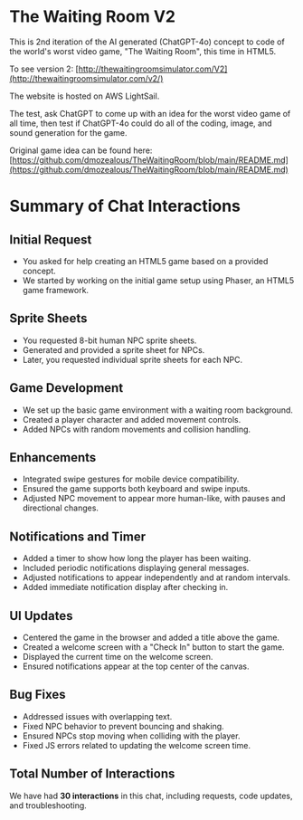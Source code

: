 # The Waiting Room V2

This is 2nd iteration of the AI generated (ChatGPT-4o) concept to code of the world's worst video game, "The Waiting Room", this time in HTML5.

To see version 2:
[http://thewaitingroomsimulator.com/V2](http://thewaitingroomsimulator.com/v2/)

The website is hosted on AWS LightSail.

The test, ask ChatGPT to come up with an idea for the worst video game of all time, then test if ChatGPT-4o could do all of the coding, image, and sound generation for the game.

Original game idea can be found here: [https://github.com/dmozealous/TheWaitingRoom/blob/main/README.md](https://github.com/dmozealous/TheWaitingRoom/blob/main/README.md)

# Summary of Chat Interactions

## Initial Request
- You asked for help creating an HTML5 game based on a provided concept.
- We started by working on the initial game setup using Phaser, an HTML5 game framework.

## Sprite Sheets
- You requested 8-bit human NPC sprite sheets.
- Generated and provided a sprite sheet for NPCs.
- Later, you requested individual sprite sheets for each NPC.

## Game Development
- We set up the basic game environment with a waiting room background.
- Created a player character and added movement controls.
- Added NPCs with random movements and collision handling.

## Enhancements
- Integrated swipe gestures for mobile device compatibility.
- Ensured the game supports both keyboard and swipe inputs.
- Adjusted NPC movement to appear more human-like, with pauses and directional changes.

## Notifications and Timer
- Added a timer to show how long the player has been waiting.
- Included periodic notifications displaying general messages.
- Adjusted notifications to appear independently and at random intervals.
- Added immediate notification display after checking in.

## UI Updates
- Centered the game in the browser and added a title above the game.
- Created a welcome screen with a "Check In" button to start the game.
- Displayed the current time on the welcome screen.
- Ensured notifications appear at the top center of the canvas.

## Bug Fixes
- Addressed issues with overlapping text.
- Fixed NPC behavior to prevent bouncing and shaking.
- Ensured NPCs stop moving when colliding with the player.
- Fixed JS errors related to updating the welcome screen time.

## Total Number of Interactions
We have had **30 interactions** in this chat, including requests, code updates, and troubleshooting.

